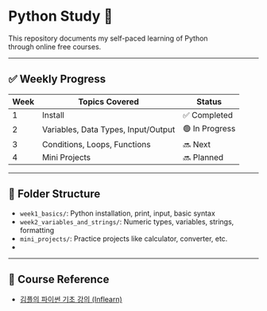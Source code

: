 # Python Study 📘

This repository documents my self-paced learning of Python  
through online free courses.

---

## ✅ Weekly Progress

| Week | Topics Covered                     | Status  |
|------|------------------------------------|---------|
| 1    | Install                            | ✅ Completed |
| 2    | Variables, Data Types, Input/Output| 🟢 In Progress |
| 3    | Conditions, Loops, Functions       | 🔜 Next |
| 4    | Mini Projects                      | 🔜 Planned |

---

## 📂 Folder Structure

- `week1_basics/`: Python installation, print, input, basic syntax
- `week2_variables_and_strings/`: Numeric types, variables, strings, formatting
- `mini_projects/`: Practice projects like calculator, converter, etc.
- 
---

## 📌 Course Reference

- [김플의 파이썬 기초 강의 (Inflearn)](https://www.inflearn.com/courses/lecture?courseId=330946&tab=curriculum&type=LECTURE&unitId=158095)

